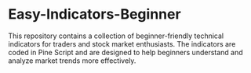 # Easy-Indicators-Beginner
This repository contains a collection of beginner-friendly technical indicators for traders and stock market enthusiasts. The indicators are coded in Pine Script and are designed to help beginners understand and analyze market trends more effectively.
